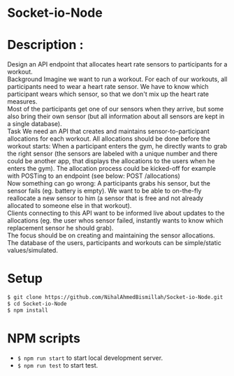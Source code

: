 # Socket-io-Node
# Description : 
Design an API endpoint that allocates heart rate sensors to participants for a workout.  
Background  Imagine we want to run a workout. For each of our workouts, all participants need to wear a heart rate sensor. We have to know which participant wears which sensor, so that we don't mix up the heart rate measures.  
Most of the participants get one of our sensors when they arrive, but some also bring their own sensor (but all information about all sensors are kept in a single database).  
Task  We need an API that creates and maintains sensor-to-participant allocations for each workout. All allocations should be done before the workout starts: When a participant enters the gym, he directly wants to grab the right sensor (the sensors are labeled with a unique number and there could be another app, that displays the allocations to the users when he enters the gym). The allocation process could be kicked-off for example with POSTing to an endpoint (see below: POST /allocations)  
Now something can go wrong: A participants grabs his sensor, but the sensor fails (eg. battery is empty). We want to be able to on-the-fly reallocate a new sensor to him (a sensor that is free and not already allocated to someone else in that workout).  
Clients connecting to this API want to be informed live about updates to the allocations (eg. the user whos sensor failed, instantly wants to know which replacement sensor he should grab).  
The focus should be on creating and maintaining the sensor allocations. The database of the users, participants and workouts can be simple/static values/simulated.  

# Setup

```bash
$ git clone https://github.com/NihalAhmedBismillah/Socket-io-Node.git
$ cd Socket-io-Node
$ npm install
```

# NPM scripts

- `$ npm run start` to start local development server.
- `$ npm run test` to start test.


